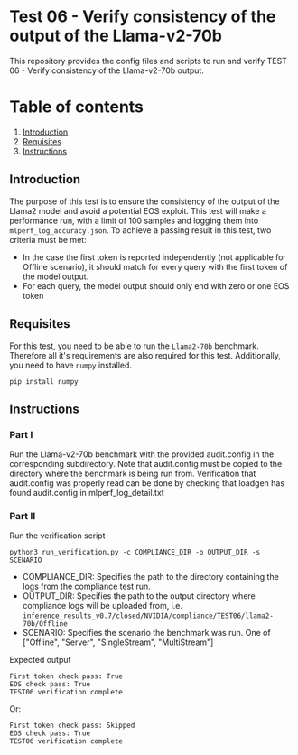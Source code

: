 # Test 06 - Verify consistency of the output of the Llama-v2-70b
This repository provides the config files and scripts to run and verify TEST 06 - Verify consistency of the Llama-v2-70b output.

# Table of contents
1. [Introduction](#introduction)
2. [Requisites](#Requisites)
2. [Instructions](#instructions)

## Introduction

The purpose of this test is to ensure the consistency of the output of the Llama2 model and avoid a potential EOS exploit. This test will make a performance run, with a limit of 100 samples and logging them into `mlperf_log_accuracy.json`. To achieve a passing result in this test, two criteria must be met:
- In the case the first token is reported independently (not applicable for Offline scenario), it should match for every query with the first token of the model output.
- For each query, the model output should only end with zero or one EOS token

## Requisites

For this test, you need to be able to run the `Llama2-70b` benchmark. Therefore all it's requirements are also required for this test. Additionally, you need to have `numpy` installed.
```
pip install numpy
```

## Instructions
### Part I
Run the Llama-v2-70b benchmark with the provided audit.config in the corresponding subdirectory. Note that audit.config must be copied to the directory where the benchmark is being run from. Verification that audit.config was properly read can be done by checking that loadgen has found audit.config in mlperf_log_detail.txt

### Part II
Run the verification script
```
python3 run_verification.py -c COMPLIANCE_DIR -o OUTPUT_DIR -s SCENARIO
```
- COMPLIANCE_DIR: Specifies the path to the directory containing the logs from the compliance test run. 
- OUTPUT_DIR: Specifies the path to the output directory where compliance logs will be uploaded from,   i.e. `inference_results_v0.7/closed/NVIDIA/compliance/TEST06/llama2-70b/Offline`
- SCENARIO: Specifies the scenario the benchmark was run. One of ["Offline", "Server", "SingleStream", "MultiStream"]

Expected output
```
First token check pass: True                
EOS check pass: True             
TEST06 verification complete   
```

Or:

```
First token check pass: Skipped                
EOS check pass: True             
TEST06 verification complete     
```